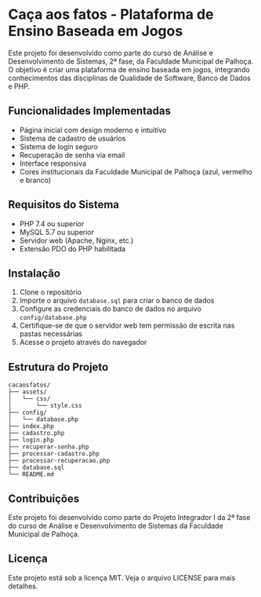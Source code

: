# Caça aos fatos - Plataforma de Ensino Baseada em Jogos

Este projeto foi desenvolvido como parte do curso de Análise e Desenvolvimento de Sistemas, 2ª fase, da Faculdade Municipal de Palhoça. O objetivo é criar uma plataforma de ensino baseada em jogos, integrando conhecimentos das disciplinas de Qualidade de Software, Banco de Dados e PHP.

## Funcionalidades Implementadas

- Página inicial com design moderno e intuitivo
- Sistema de cadastro de usuários
- Sistema de login seguro
- Recuperação de senha via email
- Interface responsiva
- Cores institucionais da Faculdade Municipal de Palhoça (azul, vermelho e branco)

## Requisitos do Sistema

- PHP 7.4 ou superior
- MySQL 5.7 ou superior
- Servidor web (Apache, Nginx, etc.)
- Extensão PDO do PHP habilitada

## Instalação

1. Clone o repositório
2. Importe o arquivo `database.sql` para criar o banco de dados
3. Configure as credenciais do banco de dados no arquivo `config/database.php`
4. Certifique-se de que o servidor web tem permissão de escrita nas pastas necessárias
5. Acesse o projeto através do navegador

## Estrutura do Projeto

```
cacaosfatos/
├── assets/
│   └── css/
│       └── style.css
├── config/
│   └── database.php
├── index.php
├── cadastro.php
├── login.php
├── recuperar-senha.php
├── processar-cadastro.php
├── processar-recuperacao.php
├── database.sql
└── README.md
```

## Contribuições

Este projeto foi desenvolvido como parte do Projeto Integrador I da 2ª fase do curso de Análise e Desenvolvimento de Sistemas da Faculdade Municipal de Palhoça.

## Licença

Este projeto está sob a licença MIT. Veja o arquivo LICENSE para mais detalhes. 
